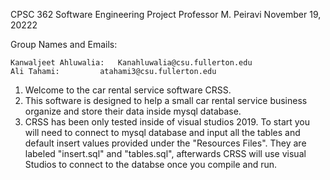 CPSC 362 Software Engineering Project
Professor M. Peiravi
November 19, 20222

Group Names and Emails:

    Kanwaljeet Ahluwalia:   Kanahluwalia@csu.fullerton.edu
    Ali Tahami: 		atahami3@csu.fullerton.edu

1) Welcome to the car rental service software CRSS.
2) This software is designed to help a small car rental service business organize and store their data inside mysql database. 
3) CRSS has been only tested inside of visual studios 2019. To start you will need to connect to mysql database and input all the tables    and default insert values provided under the "Resources Files". They are labeled "insert.sql" and "tables.sql", afterwards CRSS will use visual Studios to connect to the databse once you compile and run.